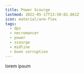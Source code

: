 ```yaml
---
title: Power Scourge
lastmod: 2022-05-17T13:50:02.661Z
icon: material/arm-flex
tags:
  - dps
  - necromancer
  - power
  - scourge
  - midline
  - boon corruption
---
```

lorem ipsum